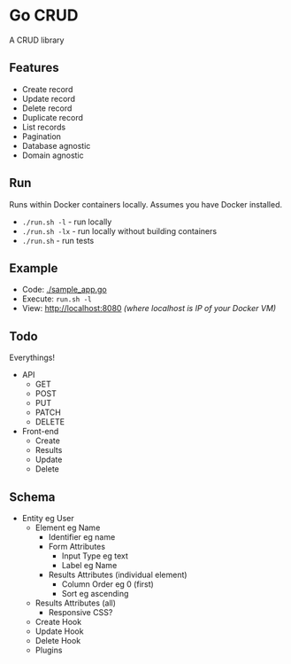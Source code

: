 # Go CRUD

A CRUD library

## Features

- Create record
- Update record
- Delete record
- Duplicate record
- List records
- Pagination
- Database agnostic
- Domain agnostic


## Run

Runs within Docker containers locally.  Assumes you have Docker installed.

* `./run.sh -l` - run locally
* `./run.sh -lx` - run locally without building containers
* `./run.sh` - run tests


## Example

* Code: [./sample_app.go](./sample_app.go)
* Execute: `run.sh -l`
* View: [http://localhost:8080](http://localhost:8080)  _(where localhost is IP of your Docker VM)_


## Todo

Everythings!

* API
    * GET
    * POST
    * PUT
    * PATCH
    * DELETE
* Front-end
    * Create
    * Results
    * Update
    * Delete


## Schema

- Entity eg User
    - Element eg Name
        - Identifier eg name
        - Form Attributes
            - Input Type eg text
            - Label eg Name
        - Results Attributes (individual element)
            - Column Order eg 0 (first)
            - Sort eg ascending
    - Results Attributes (all)
        - Responsive CSS?
    - Create Hook
    - Update Hook
    - Delete Hook
    - Plugins
    
